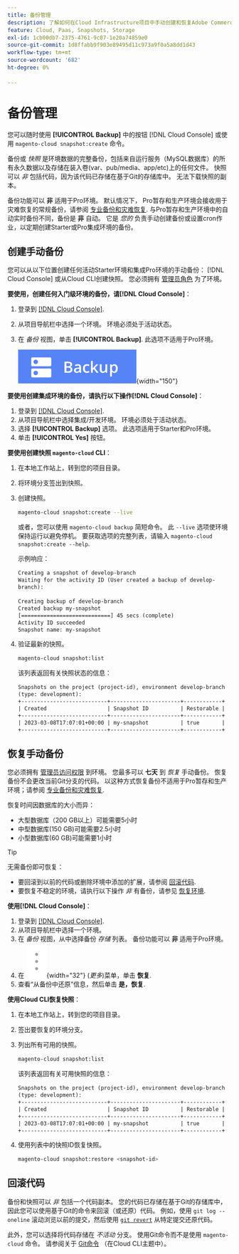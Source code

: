 ```yaml
---
title: 备份管理
description: 了解如何在Cloud Infrastructure项目中手动创建和恢复Adobe Commerce的备份。
feature: Cloud, Paas, Snapshots, Storage
exl-id: 1cb00db7-2375-4761-9c07-1e20a74859e0
source-git-commit: 1d8ffabb9f903e89495d11c973a9f0a5a8dd1d43
workflow-type: tm+mt
source-wordcount: '682'
ht-degree: 0%

---
```


# 备份管理

您可以随时使用 **[!UICONTROL Backup]** 中的按钮 [!DNL Cloud Console] 或使用 `magento-cloud snapshot:create` 命令。

备份或 _快照_ 是环境数据的完整备份，包括来自运行服务（MySQL数据库）的所有永久数据以及存储在装入卷(var、pub/media、app/etc)上的任何文件。 快照可以 _非_ 包括代码，因为该代码已存储在基于Git的存储库中。 无法下载快照的副本。

备份功能可以 **非** 适用于Pro环境。 默认情况下， Pro暂存和生产环境会接收用于灾难恢复的常规备份，请参阅 [专业备份和灾难恢复](../architecture/pro-architecture.md#backup-and-disaster-recovery). 与Pro暂存和生产环境中的自动实时备份不同，备份是 **非** 自动。 它是 _您的_ 负责手动创建备份或设置cron作业，以定期创建Starter或Pro集成环境的备份。

## 创建手动备份

您可以从以下位置创建任何活动Starter环境和集成Pro环境的手动备份： [!DNL Cloud Console] 或从Cloud CLI创建快照。 您必须拥有 [管理员角色](../project/user-access.md) 为了环境。

**要使用，创建任何入门级环境的备份，请[!DNL Cloud Console]**：

1. 登录到 [[!DNL Cloud Console]](https://console.adobecommerce.com).
1. 从项目导航栏中选择一个环境。 环境必须处于活动状态。
1. 在 _备份_ 视图，单击 **[!UICONTROL Backup]**. 此选项不适用于Pro环境。

   ![备份](../../assets/button-backup.png){width="150"}

**要使用创建集成环境的备份，请执行以下操作[!DNL Cloud Console]**：

1. 登录到 [[!DNL Cloud Console]](https://console.adobecommerce.com).
1. 从项目导航栏中选择集成/开发环境。 环境必须处于活动状态。
1. 选择 **[!UICONTROL Backup]** 选项。 此选项适用于Starter和Pro环境。
1. 单击 **[!UICONTROL Yes]** 按钮。

**要使用创建快照 `magento-cloud` CLI**：

1. 在本地工作站上，转到您的项目目录。
1. 将环境分支签出到快照。
1. 创建快照。

   ```bash
   magento-cloud snapshot:create --live
   ```

   或者，您可以使用 `magento-cloud backup` 简短命令。 此 `--live` 选项使环境保持运行以避免停机。 要获取选项的完整列表，请输入 `magento-cloud snapshot:create --help`.

   示例响应：

   ```terminal
   Creating a snapshot of develop-branch
   Waiting for the activity ID (User created a backup of develop-branch):
   
   Creating backup of develop-branch
   Created backup my-snapshot
   [============================] 45 secs (complete)
   Activity ID succeeded
   Snapshot name: my-snapshot
   ```

1. 验证最新的快照。

   ```bash
   magento-cloud snapshot:list
   ```

   该列表返回有关快照状态的信息：

   ```terminal
   Snapshots on the project (project-id), environment develop-branch (type: development):
   +---------------------------+----------------------+------------+
   | Created                   | Snapshot ID          | Restorable |
   +---------------------------+----------------------+------------+
   | 2023-03-08T17:07:01+00:00 | my-snapshot          | true       |
   +---------------------------+----------------------+------------+
   ```

## 恢复手动备份

您必须拥有 [管理员访问权限](../project/user-access.md) 到环境。 您最多可以 **七天** 到 _恢复_ 手动备份。 恢复备份不会更改当前Git分支的代码。 以这种方式恢复备份不适用于Pro暂存和生产环境；请参阅 [专业备份和灾难恢复](../architecture/pro-architecture.md#backup-and-disaster-recovery).

恢复时间因数据库的大小而异：

- 大型数据库（200 GB以上）可能需要5小时
- 中型数据库(150 GB)可能需要2.5小时
- 小型数据库(60 GB)可能需要1小时

>[!TIP]
>
>无需备份即可恢复：
>
>- 要回滚到以前的代码或删除环境中添加的扩展，请参阅 [回滚代码](#roll-back-code).
>- 要恢复不稳定的环境，请执行以下操作 _非_ 有备份，请参见 [恢复环境](../development/restore-environment.md).

**使用[!DNL Cloud Console]**：

1. 登录到 [[!DNL Cloud Console]](https://console.adobecommerce.com).
1. 从项目导航栏中选择一个环境。
1. 在 _备份_ 视图，从中选择备份 _存储_ 列表。 备份功能可以 **非** 适用于Pro环境。
1. 在 ![更多](../../assets/icon-more.png){width="32"} (_更多_)菜单，单击 **恢复**.
1. 查看“从备份中还原”信息，然后单击 **是，恢复**.

**使用Cloud CLI恢复快照**：

1. 在本地工作站上，转到您的项目目录。
1. 签出要恢复的环境分支。
1. 列出所有可用的快照。

   ```bash
   magento-cloud snapshot:list
   ```

   该列表返回有关可用快照的信息：

   ```terminal
   Snapshots on the project (project-id), environment develop-branch (type: development):
   +---------------------------+----------------------+------------+
   | Created                   | Snapshot ID          | Restorable |
   +---------------------------+----------------------+------------+
   | 2023-03-08T17:07:01+00:00 | my-snapshot          | true       |
   +---------------------------+----------------------+------------+
   ```

1. 使用列表中的快照ID恢复快照。

   ```bash
   magento-cloud snapshot:restore <snapshot-id>
   ```

## 回滚代码

备份和快照可以 _非_ 包括一个代码副本。 您的代码已存储在基于Git的存储库中，因此您可以使用基于Git的命令来回滚（或还原）代码。 例如，使用 `git log --oneline` 滚动浏览以前的提交，然后使用 [`git revert`](https://git-scm.com/docs/git-revert) 从特定提交还原代码。

此外，您可以选择将代码存储在 _不活动_ 分支。 使用Git命令而不是使用 `magento-cloud` 命令。 请参阅关于 [Git命令](../dev-tools/cloud-cli-overview.md#git-commands) （在Cloud CLI主题中）。
